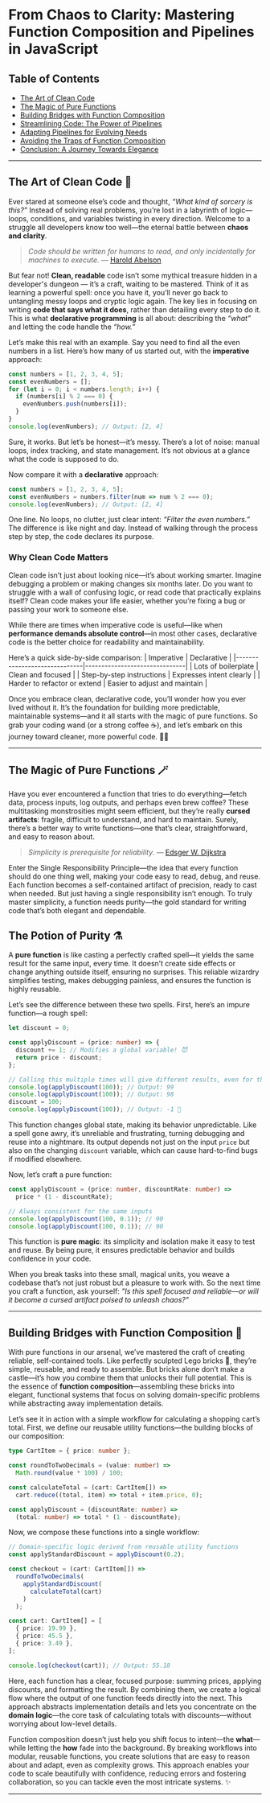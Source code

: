 # From Chaos to Clarity: Mastering Function Composition and Pipelines in JavaScript

## **Table of Contents**  
- [The Art of Clean Code](#intro)  
- [The Magic of Pure Functions](#purity)
- [Building Bridges with Function Composition](#composition)
- [Streamlining Code: The Power of Pipelines](#pipeline)
- [Adapting Pipelines for Evolving Needs](#adaptability)
- [Avoiding the Traps of Function Composition](#pitfalls)
- [Conclusion: A Journey Towards Elegance](#conclusion)

---

<a id="intro"></a>
## The Art of Clean Code 💎

Ever stared at someone else’s code and thought, _“What kind of sorcery is this?”_ Instead of solving real problems, you’re lost in a labyrinth of logic—loops, conditions, and variables twisting in every direction. Welcome to a struggle all developers know too well—the eternal battle between **chaos and clarity**.

>_Code should be written for humans to read, and only incidentally for machines to execute._ — [Harold Abelson](https://en.wikipedia.org/wiki/Hal_Abelson)

But fear not! **Clean, readable** code isn’t some mythical treasure hidden in a developer's dungeon — it’s a craft, waiting to be mastered. Think of it as learning a powerful spell: once you have it, you’ll never go back to untangling messy loops and cryptic logic again. The key lies in focusing on writing **code that says what it does**, rather than detailing every step to do it. This is what **declarative programming** is all about: describing the _“what”_ and letting the code handle the _“how.”_

Let’s make this real with an example. Say you need to find all the even numbers in a list. Here’s how many of us started out, with the **imperative** approach:
```typescript
const numbers = [1, 2, 3, 4, 5];
const evenNumbers = [];
for (let i = 0; i < numbers.length; i++) {
  if (numbers[i] % 2 === 0) {
    evenNumbers.push(numbers[i]);
  }
}
console.log(evenNumbers); // Output: [2, 4]
```
Sure, it works. But let’s be honest—it’s messy. There’s a lot of noise: manual loops, index tracking, and state management. It’s not obvious at a glance what the code is supposed to do.

Now compare it with a **declarative** approach:
```typescript
const numbers = [1, 2, 3, 4, 5];
const evenNumbers = numbers.filter(num => num % 2 === 0);
console.log(evenNumbers); // Output: [2, 4]
```
One line. No loops, no clutter, just clear intent: _“Filter the even numbers.”_ The difference is like night and day. Instead of walking through the process step by step, the code declares its purpose.

### Why Clean Code Matters

Clean code isn’t just about looking nice—it’s about working smarter. Imagine debugging a problem or making changes six months later. Do you want to struggle with a wall of confusing logic, or read code that practically explains itself? Clean code makes your life easier, whether you’re fixing a bug or passing your work to someone else.

While there are times when imperative code is useful—like when **performance demands absolute control**—in most other cases, declarative code is the better choice for readability and maintainability.

Here’s a quick side-by-side comparison:
| Imperative                   | Declarative                   |
|------------------------------|-------------------------------|
| Lots of boilerplate          | Clean and focused             |
| Step-by-step instructions    | Expresses intent clearly      |
| Harder to refactor or extend | Easier to adjust and maintain |

Once you embrace clean, declarative code, you’ll wonder how you ever lived without it. It’s the foundation for building more predictable, maintainable systems—and it all starts with the magic of pure functions. So grab your coding wand (or a strong coffee ☕), and let’s embark on this journey toward cleaner, more powerful code. 🌟✨

---

<a id="purity"></a>
## The Magic of Pure Functions 🪄

Have you ever encountered a function that tries to do everything—fetch data, process inputs, log outputs, and perhaps even brew coffee? These multitasking monstrosities might seem efficient, but they’re really **cursed artifacts**: fragile, difficult to understand, and hard to maintain. Surely, there’s a better way to write functions—one that’s clear, straightforward, and easy to reason about.

>_Simplicity is prerequisite for reliability._ — [Edsger W. Dijkstra]( https://en.wikipedia.org/wiki/Edsger_W._Dijkstra)

Enter the Single Responsibility Principle—the idea that every function should do one thing well, making your code easy to read, debug, and reuse. Each function becomes a self-contained artifact of precision, ready to cast when needed. But just having a single responsibility isn’t enough. To truly master simplicity, a function needs purity—the gold standard for writing code that’s both elegant and dependable.

## The Potion of Purity ⚗️

A **pure function** is like casting a perfectly crafted spell—it yields the same result for the same input, every time. It doesn’t create side effects or change anything outside itself, ensuring no surprises. This reliable wizardry simplifies testing, makes debugging painless, and ensures the function is highly reusable.

Let’s see the difference between these two spells. First, here’s an impure function—a rough spell:
```typescript
let discount = 0;	

const applyDiscount = (price: number) => {
  discount += 1; // Modifies a global variable! 😈
  return price - discount;
};

// Calling this multiple times will give different results, even for the same input!
console.log(applyDiscount(100)); // Output: 99
console.log(applyDiscount(100)); // Output: 98
discount = 100;
console.log(applyDiscount(100)); // Output: -1 🤯
```
This function changes global state, making its behavior unpredictable. Like a spell gone awry, it’s unreliable and frustrating, turning debugging and reuse into a nightmare. Its output depends not just on the input `price` but also on the changing `discount` variable, which can cause hard-to-find bugs if modified elsewhere.

Now, let’s craft a pure function:
```typescript
const applyDiscount = (price: number, discountRate: number) => 
  price * (1 - discountRate);

// Always consistent for the same inputs
console.log(applyDiscount(100, 0.1)); // 90
console.log(applyDiscount(100, 0.1)); // 90
```
This function is **pure magic**: its simplicity and isolation make it easy to test and reuse. By being pure, it ensures predictable behavior and builds confidence in your code.

When you break tasks into these small, magical units, you weave a codebase that’s not just robust but a pleasure to work with. So the next time you craft a function, ask yourself:
_"Is this spell focused and reliable—or will it become a cursed artifact poised to unleash chaos?"_

---

<a id="composition"></a>
## Building Bridges with Function Composition 🧩

With pure functions in our arsenal, we’ve mastered the craft of creating reliable, self-contained tools. Like perfectly sculpted Lego bricks 🧱, they’re simple, reusable, and ready to assemble. But bricks alone don’t make a castle—it’s how you combine them that unlocks their full potential. This is the essence of **function composition**—assembling these bricks into elegant, functional systems that focus on solving domain-specific problems while abstracting away implementation details.

Let’s see it in action with a simple workflow for calculating a shopping cart’s total. First, we define our reusable utility functions—the building blocks of our composition:

```typescript
type CartItem = { price: number };

const roundToTwoDecimals = (value: number) =>
  Math.round(value * 100) / 100;

const calculateTotal = (cart: CartItem[]) =>
  cart.reduce((total, item) => total + item.price, 0);

const applyDiscount = (discountRate: number) => 
  (total: number) => total * (1 - discountRate);
```

Now, we compose these functions into a single workflow:

```typescript
// Domain-specific logic derived from reusable utility functions
const applyStandardDiscount = applyDiscount(0.2);

const checkout = (cart: CartItem[]) =>
  roundToTwoDecimals(
    applyStandardDiscount(
      calculateTotal(cart)
    )
  );

const cart: CartItem[] = [
  { price: 19.99 },
  { price: 45.5 },
  { price: 3.49 },
];

console.log(checkout(cart)); // Output: 55.18
```

Here, each function has a clear, focused purpose: summing prices, applying discounts, and formatting the result. By combining them, we create a logical flow where the output of one function feeds directly into the next. This approach abstracts implementation details and lets you concentrate on the **domain logic**—the core task of calculating totals with discounts—without worrying about low-level details.

Function composition doesn’t just help you shift focus to intent—the **what**—while letting the **how** fade into the background.  By breaking workflows into modular, reusable functions, you create solutions that are easy to reason about and adapt, even as complexity grows. This approach enables your code to scale beautifully with confidence, reducing errors and fostering collaboration, so you can tackle even the most intricate systems. ✨

---





